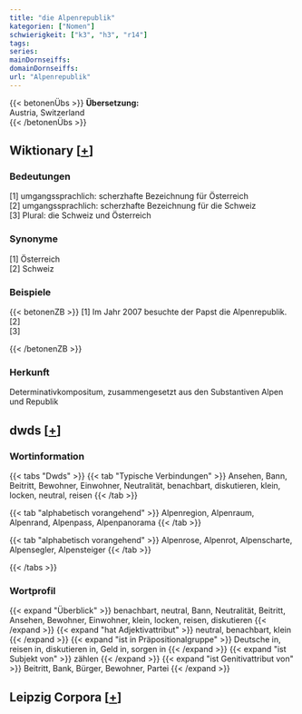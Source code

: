 ```yaml
---
title: "die Alpenrepublik"
kategorien: ["Nomen"]
schwierigkeit: ["k3", "h3", "r14"]
tags:
series:
mainDornseiffs:
domainDornseiffs:
url: "Alpenrepublik"
---
```


{{< betonenÜbs >}}
**Übersetzung:**  
Austria, Switzerland  
{{< /betonenÜbs >}}

## Wiktionary [[+](https://de.wiktionary.org/wiki/Alpenrepublik)]

### Bedeutungen
[1] umgangssprachlich: scherzhafte Bezeichnung für Österreich  
[2] umgangssprachlich: scherzhafte Bezeichnung für die Schweiz  
[3] Plural: die Schweiz und Österreich  

### Synonyme
[1] Österreich  
[2] Schweiz  

### Beispiele
{{< betonenZB >}}
[1] Im Jahr 2007 besuchte der Papst die Alpenrepublik.  
[2]  
[3]  

{{< /betonenZB >}}
### Herkunft
Determinativkompositum, zusammengesetzt aus den Substantiven Alpen und Republik  



## dwds [[+](https://www.dwds.de/wb/Alpenrepublik)]

### Wortinformation
{{< tabs "Dwds" >}}
{{< tab "Typische Verbindungen" >}}
Ansehen, Bann, Beitritt, Bewohner, Einwohner, Neutralität, benachbart, diskutieren, klein, locken, neutral, reisen
{{< /tab >}}

{{< tab "alphabetisch vorangehend" >}}
Alpenregion, Alpenraum, Alpenrand, Alpenpass, Alpenpanorama
{{< /tab >}}

{{< tab "alphabetisch vorangehend" >}}
Alpenrose, Alpenrot, Alpenscharte, Alpensegler, Alpensteiger
{{< /tab >}}

{{< /tabs >}}

### Wortprofil
{{< expand "Überblick" >}} benachbart, neutral, Bann, Neutralität, Beitritt, Ansehen, Bewohner, Einwohner, klein, locken, reisen, diskutieren {{< /expand >}}
{{< expand "hat Adjektivattribut" >}} neutral, benachbart, klein {{< /expand >}}
{{< expand "ist in Präpositionalgruppe" >}} Deutsche in, reisen in, diskutieren in, Geld in, sorgen in {{< /expand >}}
{{< expand "ist Subjekt von" >}} zählen {{< /expand >}}
{{< expand "ist Genitivattribut von" >}} Beitritt, Bank, Bürger, Bewohner, Partei {{< /expand >}}

## Leipzig Corpora [[+](https://corpora.uni-leipzig.de/en/res?word=Alpenrepublik&corpusId=deu_newscrawl-public_2018)]

